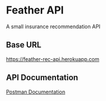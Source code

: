 # Feather API

A small insurance recommendation API

## Base URL

https://feather-rec-api.herokuapp.com

## API Documentation

[Postman Documentation](https://documenter.getpostman.com/view/7875106/TVsxB6ho)
